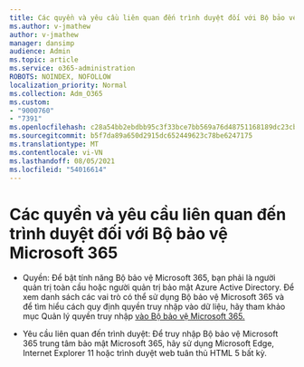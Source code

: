 ```yaml
---
title: Các quyền và yêu cầu liên quan đến trình duyệt đối với Bộ bảo vệ Microsoft 365
ms.author: v-jmathew
author: v-jmathew
manager: dansimp
audience: Admin
ms.topic: article
ms.service: o365-administration
ROBOTS: NOINDEX, NOFOLLOW
localization_priority: Normal
ms.collection: Adm_O365
ms.custom:
- "9000760"
- "7391"
ms.openlocfilehash: c28a54bb2ebdbb95c3f33bce7bb569a76d48751168189dc23cbc37390d95613f
ms.sourcegitcommit: b5f7da89a650d2915dc652449623c78be6247175
ms.translationtype: MT
ms.contentlocale: vi-VN
ms.lasthandoff: 08/05/2021
ms.locfileid: "54016614"
---
```

# <a name="permissions-and-browser-related-requirements-for-microsoft-365-defender"></a>Các quyền và yêu cầu liên quan đến trình duyệt đối với Bộ bảo vệ Microsoft 365

- Quyền: Để bật tính năng Bộ bảo vệ Microsoft 365, bạn phải là người quản trị toàn cầu hoặc người quản trị bảo mật Azure Active Directory. Để xem danh sách các vai trò có thể sử dụng Bộ bảo vệ Microsoft 365 và để tìm hiểu cách quy định quyền truy nhập vào dữ liệu, hãy tham khảo mục Quản lý quyền truy nhập [vào Bộ bảo vệ Microsoft 365.](https://go.microsoft.com/fwlink/?linkid=2143626)

- Yêu cầu liên quan đến trình duyệt: Để truy nhập Bộ bảo vệ Microsoft 365 trung tâm bảo mật Microsoft 365, hãy sử dụng Microsoft Edge, Internet Explorer 11 hoặc trình duyệt web tuân thủ HTML 5 bất kỳ.
